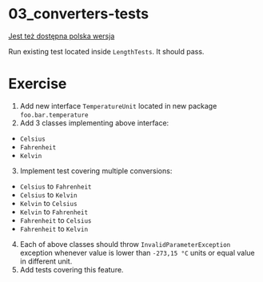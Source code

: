 # 03_converters-tests

[Jest też dostępna polska wersja](README.pl.md)

Run existing test located inside `LengthTests`. It should pass.

# Exercise
1. Add new interface `TemperatureUnit` located in new package `foo.bar.temperature`
2. Add 3 classes implementing above interface:
* `Celsius`
* `Fahrenheit`
* `Kelvin`
3. Implement test covering multiple conversions:
* `Celsius` to `Fahrenheit`
* `Celsius` to `Kelvin`
* `Kelvin` to `Celsius` 
* `Kelvin` to `Fahrenheit` 
* `Fahrenheit` to `Celsius`
* `Fahrenheit` to `Kelvin`
4. Each of above classes should throw `InvalidParameterException` exception whenever value is lower than `-273,15 °C` units or equal value in different unit.
5. Add tests covering this feature.







